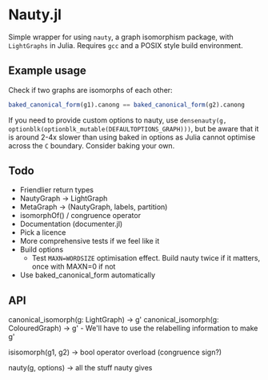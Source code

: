 # Nauty.jl

Simple wrapper for using `nauty`, a graph isomorphism package, with `LightGraphs` in Julia. Requires `gcc` and a POSIX style build environment.

## Example usage

Check if two graphs are isomorphs of each other:

```julia
baked_canonical_form(g1).canong == baked_canonical_form(g2).canong
```

If you need to provide custom options to nauty, use `densenauty(g, optionblk(optionblk_mutable(DEFAULTOPTIONS_GRAPH)))`, but be aware that it is around 2-4x slower than using baked in options as Julia cannot optimise across the `C` boundary. Consider baking your own. 

## Todo

 - Friendlier return types
 - NautyGraph -> LightGraph
 - MetaGraph -> (NautyGraph, labels, partition)
 - isomorphOf() / congruence operator
 - Documentation (documenter.jl)
 - Pick a licence
 - More comprehensive tests if we feel like it
 - Build options
    - Test `MAXN=WORDSIZE` optimisation effect. Build nauty twice if it matters, once with MAXN=0 if not
 - Use baked_canonical_form automatically

## API

canonical_isomorph(g: LightGraph) -> g'
canonical_isomorph(g: ColouredGraph) -> g'
    - We'll have to use the relabelling information to make g'

isisomorph(g1, g2) -> bool
operator overload (congruence sign?)

nauty(g, options) -> all the stuff nauty gives
